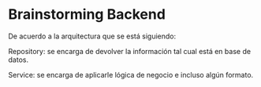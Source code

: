 # Brainstorming Backend

De acuerdo a la arquitectura que se está siguiendo:

Repository: se encarga de devolver la información tal cual está en base de datos.

Service: se encarga de aplicarle lógica de negocio e incluso algún formato.